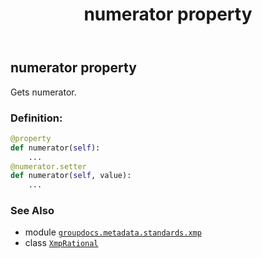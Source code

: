 ﻿---
title: numerator property
second_title: GroupDocs.Metadata for Python via .NET API References
description: 
type: docs
url: /python-net/groupdocs.metadata.standards.xmp/xmprational/numerator/
is_root: false
weight: 70
---

## numerator property


Gets numerator.
### Definition:
```python
@property
def numerator(self):
    ...
@numerator.setter
def numerator(self, value):
    ...
```

### See Also
* module [`groupdocs.metadata.standards.xmp`](../../)
* class [`XmpRational`](/metadata/python-net/groupdocs.metadata.standards.xmp/xmprational)
